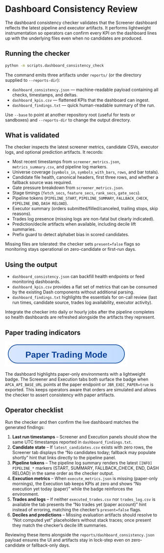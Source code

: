 # Dashboard Consistency Review

The dashboard consistency checker validates that the Screener dashboard reflects the latest pipeline and executor artifacts. It performs lightweight instrumentation so operators can confirm every KPI on the dashboard lines up with the underlying files even when no candidates are produced.

## Running the checker

```bash
python -m scripts.dashboard_consistency_check
```

The command emits three artifacts under `reports/` (or the directory supplied to `--reports-dir`):

- `dashboard_consistency.json` &mdash; machine-readable payload containing all checks, timestamps, and deltas.
- `dashboard_kpis.csv` &mdash; flattened KPIs that the dashboard can ingest.
- `dashboard_findings.txt` &mdash; quick human-readable summary of the run.

Use `--base` to point at another repository root (useful for tests or sandboxes) and `--reports-dir` to change the output directory.

## What is validated

The checker inspects the latest screener metrics, candidate CSVs, executor logs, and optional prediction artifacts. It records:

- Most recent timestamps from `screener_metrics.json`, `metrics_summary.csv`, and pipeline log markers.
- Universe coverage (`symbols_in`, `symbols_with_bars`, `rows`, and bar totals).
- Candidate file health, canonical headers, first three rows, and whether a fallback source was required.
- Gate pressure breakdown from `screener_metrics.json`.
- Stage timings (`fetch_secs`, `feature_secs`, `rank_secs`, `gate_secs`).
- Pipeline tokens (`PIPELINE_START`, `PIPELINE_SUMMARY`, `FALLBACK_CHECK`, `PIPELINE_END`, `DASH RELOAD`).
- Executor summary (orders submitted/filled/canceled, trailing stops, skip reasons).
- Trades log presence (missing logs are non-fatal but clearly indicated).
- Prediction/decile artifacts when available, including decile lift summaries.
- Prefix guard to detect alphabet bias in scored candidates.

Missing files are tolerated: the checker sets `present=false` flags so monitoring stays operational on zero-candidate or first-run days.

## Using the output

- `dashboard_consistency.json` can backfill health endpoints or feed monitoring dashboards.
- `dashboard_kpis.csv` provides a flat set of metrics that can be consumed by the existing Dash components without additional parsing.
- `dashboard_findings.txt` highlights the essentials for on-call review (last run times, candidate source, trades log availability, executor activity).

Integrate the checker into daily or hourly jobs after the pipeline completes so health dashboards are refreshed alongside the artifacts they represent.

## Paper trading indicators

![Paper Trading Mode badge](images/paper-mode-badge.svg)

The dashboard highlights paper-only environments with a lightweight badge. The Screener and Execution tabs both surface the badge when `APCA_API_BASE_URL` points at the paper endpoint or `JBR_EXEC_PAPER=true` is exported. This keeps operators aware that orders are simulated and allows the checker to assert consistency with paper artifacts.

## Operator checklist

Run the checker and then confirm the live dashboard matches the generated findings:

1. **Last run timestamps** – Screener and Execution panels should show the same UTC timestamps reported in `dashboard_findings.txt`.
2. **Candidate state** – If `latest_candidates.csv` exists with zero rows, the Screener tab displays the “No candidates today; fallback may populate shortly” hint that links directly to the pipeline panel.
3. **Pipeline tokens** – The pipeline log summary renders the latest `[INFO] PIPELINE_*` markers (START, SUMMARY, FALLBACK_CHECK, END, DASH RELOAD) in the same order as the checker output.
4. **Execution metrics** – When `execute_metrics.json` is missing (paper-only mornings), the Execution tab keeps KPIs at zero and shows “No execution yet today (paper)” while the badge reinforces the environment.
5. **Trades and logs** – If neither `executed_trades.csv` nor `trades_log.csv` is available the tab presents the “No trades yet (paper account)” hint instead of erroring, matching the checker’s `present=false` flags.
6. **Deciles and predictions** – Missing evaluation artifacts should resolve to “Not computed yet” placeholders without stack traces; once present they match the checker’s decile lift summaries.

Reviewing these items alongside the `reports/dashboard_consistency.json` payload ensures the UI and artifacts stay in lock-step even on zero-candidate or fallback-only days.
